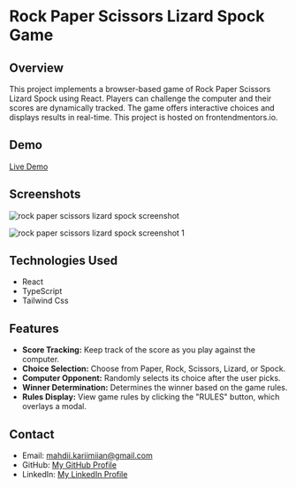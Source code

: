 # Rock Paper Scissors Lizard Spock Game

## Overview

This project implements a browser-based game of Rock Paper Scissors Lizard Spock using React. Players can challenge the computer and their scores are dynamically tracked. The game offers interactive choices and displays results in real-time. This project is hosted on frontendmentors.io.

## Demo

[Live Demo]([https://www.example.com](https://rock-paper-scissors-lizard-spock-nine-pearl.vercel.app/))

## Screenshots
![rock paper scissors lizard spock screenshot](https://github.com/Mahdii-Kariimiian/Rock-Paper-Scissors-Lizard-Spock/assets/134393975/ae944ce0-4484-4718-ad34-1b3c015890c9)

![rock paper scissors lizard spock screenshot 1](https://github.com/Mahdii-Kariimiian/Rock-Paper-Scissors-Lizard-Spock/assets/134393975/734cb190-e1ac-42f7-be22-35e467d4fc8c)


## Technologies Used

- React
- TypeScript
- Tailwind Css

## Features

- **Score Tracking:** Keep track of the score as you play against the computer.
- **Choice Selection:** Choose from Paper, Rock, Scissors, Lizard, or Spock.
- **Computer Opponent:** Randomly selects its choice after the user picks.
- **Winner Determination:** Determines the winner based on the game rules.
- **Rules Display:** View game rules by clicking the "RULES" button, which overlays a modal.

## Contact

- Email: mahdii.kariimiian@gmail.com
- GitHub: [My GitHub Profile]([https://github.com/yourusername](https://github.com/Mahdii-Kariimiian))
- LinkedIn: [My LinkedIn Profile](https:/www.linkedin.com/in/mahdi-karimian-116643273 )



